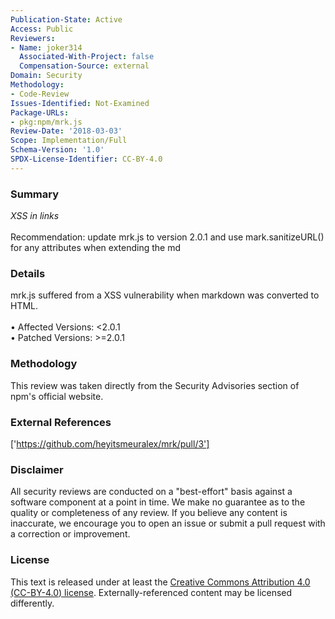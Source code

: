 ```yaml
---
Publication-State: Active
Access: Public
Reviewers:
- Name: joker314
  Associated-With-Project: false
  Compensation-Source: external
Domain: Security
Methodology:
- Code-Review
Issues-Identified: Not-Examined
Package-URLs:
- pkg:npm/mrk.js
Review-Date: '2018-03-03'
Scope: Implementation/Full
Schema-Version: '1.0'
SPDX-License-Identifier: CC-BY-4.0
---
```

### Summary
*XSS in links*<br><br>Recommendation: update mrk.js to version 2.0.1 and use mark.sanitizeURL() for any attributes when extending the md
### Details
mrk.js suffered from a XSS vulnerability when markdown was converted to HTML.
<br><br>• Affected Versions: <2.0.1
<br>• Patched Versions: >=2.0.1
### Methodology
This review was taken directly from the Security Advisories section of npm's official website.
### External References
['https://github.com/heyitsmeuralex/mrk/pull/3']
### Disclaimer
All security reviews are conducted on a "best-effort" basis against a software component at a point in time. We make no guarantee as to the quality or completeness of any review. If you believe any content is inaccurate, we encourage you to open an issue or submit a pull request with a correction or improvement.
### License
This text is released under at least the [Creative Commons Attribution 4.0 (CC-BY-4.0) license](https://creativecommons.org/licenses/by/4.0/legalcode.txt). Externally-referenced content may be licensed differently.
